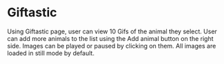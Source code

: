 # Giftastic
Using Giftastic page, user can view 10 Gifs of the animal they select. User can add more animals to the list using the Add animal button on the right side. Images can be played or paused by clicking on them. All images are loaded in still mode by default.
